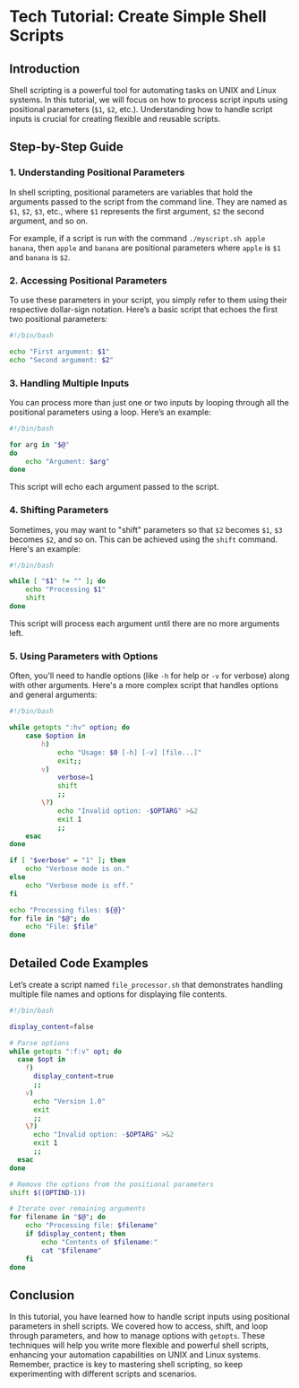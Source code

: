 # Tech Tutorial: Create Simple Shell Scripts

## Introduction

Shell scripting is a powerful tool for automating tasks on UNIX and Linux systems. In this tutorial, we will focus on how to process script inputs using positional parameters (`$1`, `$2`, etc.). Understanding how to handle script inputs is crucial for creating flexible and reusable scripts.

## Step-by-Step Guide

### 1. Understanding Positional Parameters

In shell scripting, positional parameters are variables that hold the arguments passed to the script from the command line. They are named as `$1`, `$2`, `$3`, etc., where `$1` represents the first argument, `$2` the second argument, and so on.

For example, if a script is run with the command `./myscript.sh apple banana`, then `apple` and `banana` are positional parameters where `apple` is `$1` and `banana` is `$2`.

### 2. Accessing Positional Parameters

To use these parameters in your script, you simply refer to them using their respective dollar-sign notation. Here’s a basic script that echoes the first two positional parameters:

```bash
#!/bin/bash

echo "First argument: $1"
echo "Second argument: $2"
```

### 3. Handling Multiple Inputs

You can process more than just one or two inputs by looping through all the positional parameters using a loop. Here’s an example:

```bash
#!/bin/bash

for arg in "$@"
do
    echo "Argument: $arg"
done
```

This script will echo each argument passed to the script.

### 4. Shifting Parameters

Sometimes, you may want to "shift" parameters so that `$2` becomes `$1`, `$3` becomes `$2`, and so on. This can be achieved using the `shift` command. Here's an example:

```bash
#!/bin/bash

while [ "$1" != "" ]; do
    echo "Processing $1"
    shift
done
```

This script will process each argument until there are no more arguments left.

### 5. Using Parameters with Options

Often, you'll need to handle options (like `-h` for help or `-v` for verbose) along with other arguments. Here's a more complex script that handles options and general arguments:

```bash
#!/bin/bash

while getopts ":hv" option; do
    case $option in
        h)
            echo "Usage: $0 [-h] [-v] [file...]"
            exit;;
        v)
            verbose=1
            shift
            ;;
        \?)
            echo "Invalid option: -$OPTARG" >&2
            exit 1
            ;;
    esac
done

if [ "$verbose" = "1" ]; then
    echo "Verbose mode is on."
else
    echo "Verbose mode is off."
fi

echo "Processing files: ${@}"
for file in "$@"; do
    echo "File: $file"
done
```

## Detailed Code Examples

Let’s create a script named `file_processor.sh` that demonstrates handling multiple file names and options for displaying file contents.

```bash
#!/bin/bash

display_content=false

# Parse options
while getopts ":f:v" opt; do
  case $opt in
    f)
      display_content=true
      ;;
    v)
      echo "Version 1.0"
      exit
      ;;
    \?)
      echo "Invalid option: -$OPTARG" >&2
      exit 1
      ;;
  esac
done

# Remove the options from the positional parameters
shift $((OPTIND-1))

# Iterate over remaining arguments
for filename in "$@"; do
    echo "Processing file: $filename"
    if $display_content; then
        echo "Contents of $filename:"
        cat "$filename"
    fi
done
```

## Conclusion

In this tutorial, you have learned how to handle script inputs using positional parameters in shell scripts. We covered how to access, shift, and loop through parameters, and how to manage options with `getopts`. These techniques will help you write more flexible and powerful shell scripts, enhancing your automation capabilities on UNIX and Linux systems. Remember, practice is key to mastering shell scripting, so keep experimenting with different scripts and scenarios.